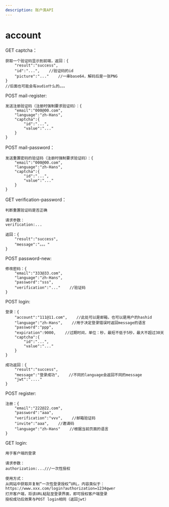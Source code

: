 ```yaml
---
description: 账户类API
---
```


# account

GET captcha：

```text
获取一个验证码显示到前端，返回：{
    "result":"success",
    "id":"...",    //验证码的id
    "picture":"..."    //一串base64，解码后是一张PNG
}
//后面也可能会有audio什么的。。。
```

POST mail-register:

```text
发送注册验证码（注册时强制要求验证码）：{
    "email":"000@00.com",
    "language":"zh-Hans",
    "captcha":{
        "id":"...",
        "value":"..."
    }
}
```

POST mail-password：

```text
发送重置密码的验证码（注册时强制要求验证码）：{
    "email":"000@00.com",
    "language":"zh-Hans",
    "captcha":{
        "id":"...",
        "value":"..."
    }
}
```

GET verification-password：

```text
判断重置验证码是否正确

请求参数：
verification:...

返回：{
    "result":"success",
    "message":"。。。"
}
```

POST password-new:

```text
修改密码：{
    "email":"333@33.com",
    "language":"zh-Hans",
    "password":"sss",
    "verification":"..."    //验证码
}
```

POST login:

```text
登录：{
    "account":"111@11.com",    //此处可以是邮箱，也可以是用户的hashid
    "language":"zh-Hans",    //用于决定登录错误时返回message的语言
    "password":"ppp",
    "expiration":9000,    //过期时间，单位：秒，最短不低于5秒，最大不超过30天
    "captcha":{
        "id":"...",
        "value":"..."
    }
}

成功返回：{
    "result":"success",
    "message":"登录成功",    //不同的language会返回不同的message
    "jwt":"...."
}
```

POST register:

```text
注册：{
    "email":"222@22.com",
    "password":"aaa",
    "verification":"vvv",    //邮箱验证码
    "invite":"aaa",    //邀请码
    "language":"zh-Hans"    //根据当前页面的语言
}
```

GET login:

```text
用于客户端的登录

请求参数：
authorization:...///一次性授权

使用方式：
从网站中获取并复制“一次性登录授权”URL，内容类似于：
https://www.xxx.com/login?authorization=1234qwer
打开客户端，将该URL粘贴至登录界面，即可授权客户端登录
授权成功后效果与POST login相同（返回jwt）
```

